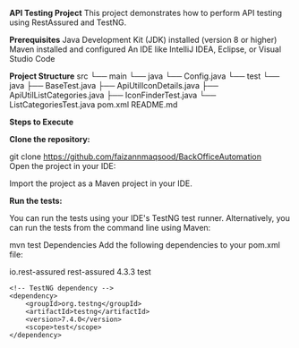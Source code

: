 **API Testing Project**
This project demonstrates how to perform API testing using RestAssured and TestNG.

**Prerequisites**
Java Development Kit (JDK) installed (version 8 or higher)
Maven installed and configured
An IDE like IntelliJ IDEA, Eclipse, or Visual Studio Code

**Project Structure**
src
 └── main
     └── java
         └── Config.java
 └── test
     └── java
         ├── BaseTest.java
         ├── ApiUtilIconDetails.java
         ├── ApiUtilListCategories.java
         ├── IconFinderTest.java
         └── ListCategoriesTest.java
pom.xml
README.md



**Steps to Execute**

**Clone the repository:**

git clone https://github.com/faizannmaqsood/BackOfficeAutomation  
Open the project in your IDE:

Import the project as a Maven project in your IDE.

**Run the tests:**

You can run the tests using your IDE's TestNG test runner.
Alternatively, you can run the tests from the command line using Maven:

mvn test
Dependencies
Add the following dependencies to your pom.xml file:


<dependencies>
    <!-- RestAssured dependency -->
    <dependency>
        <groupId>io.rest-assured</groupId>
        <artifactId>rest-assured</artifactId>
        <version>4.3.3</version>
        <scope>test</scope>
    </dependency>

    <!-- TestNG dependency -->
    <dependency>
        <groupId>org.testng</groupId>
        <artifactId>testng</artifactId>
        <version>7.4.0</version>
        <scope>test</scope>
    </dependency>
</dependencies>
